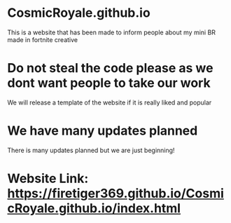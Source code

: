 # CosmicRoyale.github.io
This is a website that has been made to inform people about my mini BR made in fortnite creative

# Do not steal the code please as we dont want people to take our work
We will release a template of the website if it is really liked and popular

# We have many updates planned
There is many updates planned but we are just beginning!
# Website Link: https://firetiger369.github.io/CosmicRoyale.github.io/index.html
